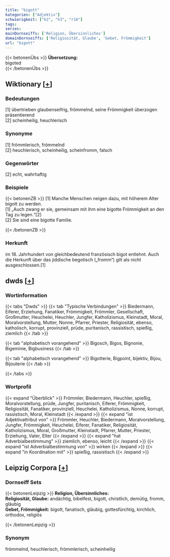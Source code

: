 ```yaml
---
title: "bigott"
kategorien: ["Adjektiv"]
schwierigkeit: ["k2", "h3", "r18"]
tags:
series:
mainDornseiffs: ['Religion, Übersinnliches']
domainDornseiffs: ['Religiosität, Glaube', 'Gebet, Frömmigkeit']
url: "bigott"
---
```


{{< betonenÜbs >}}
**Übersetzung:**  
bigoted  
{{< /betonenÜbs >}}

## Wiktionary [[+](https://de.wiktionary.org/wiki/bigott)]

### Bedeutungen
[1] übertrieben glaubenseifrig, frömmelnd, seine Frömmigkeit überzogen präsentierend  
[2] scheinheilig, heuchlerisch  

### Synonyme
[1] frömmlerisch, frömmelnd  
[2] heuchlerisch, scheinheilig, scheinfromm, falsch  

### Gegenwörter
[2] echt, wahrhaftig  

### Beispiele
{{< betonenZB >}}
[1] Manche Menschen neigen dazu, mit höherem Alter bigott zu werden.  
[1] „Auch zwang er sie, gemeinsam mit ihm eine bigotte Frömmigkeit an den Tag zu legen.“[2]  
[2] Sie sind eine bigotte Familie.  

{{< /betonenZB >}}
### Herkunft
im 18. Jahrhundert von gleichbedeutend französisch bigot entlehnt. Auch die Herkunft über das jiddische begotisch („fromm“) gilt als nicht ausgeschlossen.[1]  



## dwds [[+](https://www.dwds.de/wb/bigott)]

### Wortinformation
{{< tabs "Dwds" >}}
{{< tab "Typische Verbindungen" >}}
Biedermann, Eiferer, Erziehung, Fanatiker, Frömmigkeit, Frömmler, Gesellschaft, Großmutter, Heuchelei, Heuchler, Jungfer, Katholizismus, Kleinstadt, Moral, Moralvorstellung, Mutter, Nonne, Pfarrer, Priester, Religiosität, ebenso, katholisch, korrupt, provinziell, prüde, puritanisch, rassistisch, spießig, ziemlich
{{< /tab >}}

{{< tab "alphabetisch vorangehend" >}}
Bigosch, Bigos, Bignonie, Bigeminie, Bigbusiness
{{< /tab >}}

{{< tab "alphabetisch vorangehend" >}}
Bigotterie, Bigpoint, bijektiv, Bijou, Bijouterie
{{< /tab >}}

{{< /tabs >}}

### Wortprofil
{{< expand "Überblick" >}} Frömmler, Biedermann, Heuchler, spießig, Moralvorstellung, prüde, Jungfer, puritanisch, Eiferer, Frömmigkeit, Religiosität, Fanatiker, provinziell, Heuchelei, Katholizismus, Nonne, korrupt, rassistisch, Moral, Kleinstadt {{< /expand >}}
{{< expand "ist Adjektivattribut von" >}} Frömmler, Heuchler, Biedermann, Moralvorstellung, Jungfer, Frömmigkeit, Heuchelei, Eiferer, Fanatiker, Religiosität, Katholizismus, Moral, Großmutter, Kleinstadt, Pfarrer, Mutter, Priester, Erziehung, Vater, Elter {{< /expand >}}
{{< expand "hat Adverbialbestimmung" >}} ziemlich, ebenso, leicht {{< /expand >}}
{{< expand "ist Adverbialbestimmung von" >}} wirken {{< /expand >}}
{{< expand "in Koordination mit" >}} spießig, rassistisch {{< /expand >}}

## Leipzig Corpora [[+](https://corpora.uni-leipzig.de/en/res?word=bigott&corpusId=deu_newscrawl-public_2018)]

### Dornseiff Sets
{{< betonenLeipzig >}}
**Religion, Übersinnliches:**  
**Religiosität, Glaube:** andächtig, bibelfest, bigott, christlich, demütig, fromm, gläubig  
**Gebet, Frömmigkeit:** bigott, fanatisch, gläubig, gottesfürchtig, kirchlich, orthodox, religiös  

{{< /betonenLeipzig >}}

### Synonym
frömmelnd, heuchlerisch, frömmlerisch, scheinheilig

